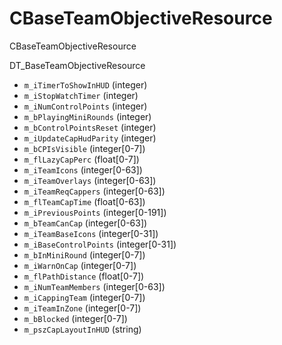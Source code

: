 # CBaseTeamObjectiveResource

CBaseTeamObjectiveResource

DT\_BaseTeamObjectiveResource

* `m_iTimerToShowInHUD` (integer)
* `m_iStopWatchTimer` (integer)
* `m_iNumControlPoints` (integer)
* `m_bPlayingMiniRounds` (integer)
* `m_bControlPointsReset` (integer)
* `m_iUpdateCapHudParity` (integer)
* `m_bCPIsVisible` (integer\[0-7])
* `m_flLazyCapPerc` (float\[0-7])
* `m_iTeamIcons` (integer\[0-63])
* `m_iTeamOverlays` (integer\[0-63])
* `m_iTeamReqCappers` (integer\[0-63])
* `m_flTeamCapTime` (float\[0-63])
* `m_iPreviousPoints` (integer\[0-191])
* `m_bTeamCanCap` (integer\[0-63])
* `m_iTeamBaseIcons` (integer\[0-31])
* `m_iBaseControlPoints` (integer\[0-31])
* `m_bInMiniRound` (integer\[0-7])
* `m_iWarnOnCap` (integer\[0-7])
* `m_flPathDistance` (float\[0-7])
* `m_iNumTeamMembers` (integer\[0-63])
* `m_iCappingTeam` (integer\[0-7])
* `m_iTeamInZone` (integer\[0-7])
* `m_bBlocked` (integer\[0-7])
* `m_pszCapLayoutInHUD` (string)
